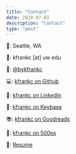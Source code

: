 ```yaml
---
title: "Contact"
date: 2020-07-02
description: "Contact"
type: "post"
---
```


📍: Seattle, WA

📧: kfrankc [at] uw edu

🎨: [@bykfrankc](https://instagram.com/bykfrankc)

💻: [kfrankc on Github](https://github.com/kfrankc)

🤝: [kfrankc on LinkedIn](https://www.linkedin.com/in/kfrankc)

🔑: [kfrankc on Keybase](https://keybase.io/kfrankc)

📚: [kfrankc on Goodreads](https://goodreads.com/kfrankc)

📸: [kfrankc on 500px](https://500px.com/p/kfrankc)

📃: [Resume](/files/kfrankc_RESUME.pdf)
